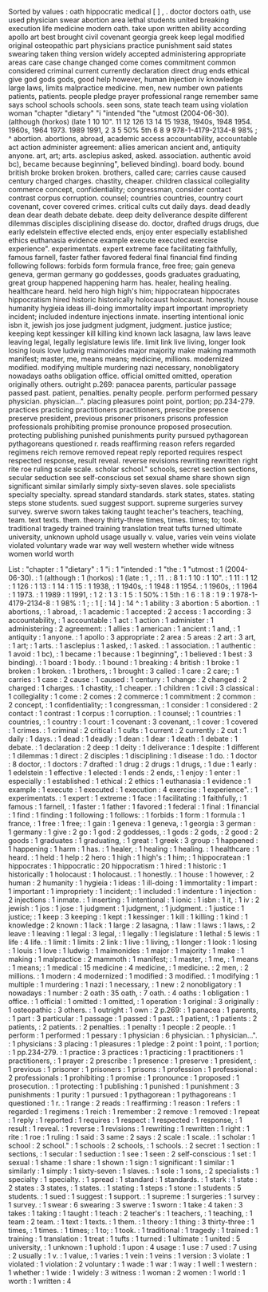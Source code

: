 Sorted by values :
oath hippocratic medical [ ] , . doctor doctors oath, use used physician swear abortion area lethal students united breaking execution life medicine modern oath. take upon written ability according apollo art best brought civil covenant georgia greek keep legal modified original osteopathic part physicians practice punishment said states swearing taken thing version widely accepted administering appropriate areas care case change changed come comes commitment common considered criminal current currently declaration direct drug ends ethical give god gods gods, good help however, human injection iv knowledge large laws, limits malpractice medicine. men, new number own patients patients, patients. people pledge prayer professional range remember same says school schools schools. seen sons, state teach team using violation woman "chapter "dietary" "i "intended "the "utmost (2004-06-30). (although (horkos) (late 1 10 10". 11 12 126 13 14 15 1938, 1940s, 1948 1954. 1960s, 1964 1973. 1989 1991, 2 3 5 50% 5th 6 8 9 978-1-4179-2134-8 98% ; ^ abortion. abortions, abroad, academic access accountability, accountable act action administer agreement: allies american ancient and, antiquity anyone. art, art; arts. asclepius asked, asked. association. authentic avoid bc), became because beginning", believed binding). board body. bound british broke broken broken. brothers, called care; carries cause caused century charged charges. chastity, cheaper. children classical collegiality commerce concept, confidentiality; congressman, consider contact contrast corpus corruption. counsel; countries countries, country court covenant, cover covered crimes. critical cults cut daily days. dead deadly dean dear death debate debate. deep deity deliverance despite different dilemmas disciples disciplining disease do. doctor, drafted drugs drugs, due early edelstein effective elected ends, enjoy enter especially established ethics euthanasia evidence example execute executed exercise experience". experimentats. expert extreme face facilitating faithfully, famous farnell, faster father favored federal final financial find finding following follows: forbids form formula france, free free; gain geneva geneva, german germany go goddesses, goods graduates graduating, great group happened happening harm has. healer, healing healing. healthcare heard. held hero high high's him; hippocratean hippocrates hippocratism hired historic historically holocaust holocaust. honestly. house humanity hygieia ideas ill-doing immortality impart important impropriety incident; included indenture injections inmate. inserting intentional ionic isbn it, jewish jos jose judgment judgment, judgment. justice justice; keeping kept kessinger kill killing kind known lack lasagna, law laws leave leaving legal, legally legislature lewis life. limit link live living, longer look losing louis love ludwig maimonides major majority make making mammoth manifest; master, me, means means; medicine, millions. modernized modified. modifying multiple murdering nazi necessary, nonobligatory nowadays oaths obligation office. official omitted omitted, operation originally others. outright p.269: panacea parents, particular passage passed past. patient, penalties. penalty people. perform performed pessary physician. physician...". placing pleasures point point, portion; pp.234-279. practices practicing practitioners practitioners, prescribe presence preserve president, previous prisoner prisoners prisons profession professionals prohibiting promise pronounce proposed prosecution. protecting publishing punished punishments purity pursued pythagorean pythagoreans questioned r. reads reaffirming reason refers regarded regimens reich remove removed repeat reply reported requires respect respected response, result reveal. reverse revisions rewriting rewritten right rite roe ruling scale scale. scholar school." schools, secret section sections, secular seduction see self-conscious set sexual shame share shown sign significant similar similarly simply sixty-seven slaves. sole specialists specialty specialty. spread standard standards. stark states, states. stating steps stone students. sued suggest support. supreme surgeries survey survey. swerve sworn takes taking taught teacher's teachers, teaching, team. text texts. them. theory thirty-three times, times. times; to; took. traditional tragedy trained training translation treat tufts turned ultimate university, unknown uphold usage usually v. value, varies vein veins violate violated voluntary wade war way well western whether wide witness women world worth 

List :
"chapter : 1
"dietary" : 1
"i : 1
"intended : 1
"the : 1
"utmost : 1
(2004-06-30). : 1
(although : 1
(horkos) : 1
(late : 1
, : 11
. : 8
1 : 1
10 : 1
10". : 1
11 : 1
12 : 1
126 : 1
13 : 1
14 : 1
15 : 1
1938, : 1
1940s, : 1
1948 : 1
1954. : 1
1960s, : 1
1964 : 1
1973. : 1
1989 : 1
1991, : 1
2 : 1
3 : 1
5 : 1
50% : 1
5th : 1
6 : 1
8 : 1
9 : 1
978-1-4179-2134-8 : 1
98% : 1
; : 1
[ : 14
] : 14
^ : 1
ability : 3
abortion : 5
abortion. : 1
abortions, : 1
abroad, : 1
academic : 1
accepted : 2
access : 1
according : 3
accountability, : 1
accountable : 1
act : 1
action : 1
administer : 1
administering : 2
agreement: : 1
allies : 1
american : 1
ancient : 1
and, : 1
antiquity : 1
anyone. : 1
apollo : 3
appropriate : 2
area : 5
areas : 2
art : 3
art, : 1
art; : 1
arts. : 1
asclepius : 1
asked, : 1
asked. : 1
association. : 1
authentic : 1
avoid : 1
bc), : 1
became : 1
because : 1
beginning", : 1
believed : 1
best : 3
binding). : 1
board : 1
body. : 1
bound : 1
breaking : 4
british : 1
broke : 1
broken : 1
broken. : 1
brothers, : 1
brought : 3
called : 1
care : 2
care; : 1
carries : 1
case : 2
cause : 1
caused : 1
century : 1
change : 2
changed : 2
charged : 1
charges. : 1
chastity, : 1
cheaper. : 1
children : 1
civil : 3
classical : 1
collegiality : 1
come : 2
comes : 2
commerce : 1
commitment : 2
common : 2
concept, : 1
confidentiality; : 1
congressman, : 1
consider : 1
considered : 2
contact : 1
contrast : 1
corpus : 1
corruption. : 1
counsel; : 1
countries : 1
countries, : 1
country : 1
court : 1
covenant : 3
covenant, : 1
cover : 1
covered : 1
crimes. : 1
criminal : 2
critical : 1
cults : 1
current : 2
currently : 2
cut : 1
daily : 1
days. : 1
dead : 1
deadly : 1
dean : 1
dear : 1
death : 1
debate : 1
debate. : 1
declaration : 2
deep : 1
deity : 1
deliverance : 1
despite : 1
different : 1
dilemmas : 1
direct : 2
disciples : 1
disciplining : 1
disease : 1
do. : 1
doctor : 8
doctor, : 1
doctors : 7
drafted : 1
drug : 2
drugs : 1
drugs, : 1
due : 1
early : 1
edelstein : 1
effective : 1
elected : 1
ends : 2
ends, : 1
enjoy : 1
enter : 1
especially : 1
established : 1
ethical : 2
ethics : 1
euthanasia : 1
evidence : 1
example : 1
execute : 1
executed : 1
execution : 4
exercise : 1
experience". : 1
experimentats. : 1
expert : 1
extreme : 1
face : 1
facilitating : 1
faithfully, : 1
famous : 1
farnell, : 1
faster : 1
father : 1
favored : 1
federal : 1
final : 1
financial : 1
find : 1
finding : 1
following : 1
follows: : 1
forbids : 1
form : 1
formula : 1
france, : 1
free : 1
free; : 1
gain : 1
geneva : 1
geneva, : 1
georgia : 3
german : 1
germany : 1
give : 2
go : 1
god : 2
goddesses, : 1
gods : 2
gods, : 2
good : 2
goods : 1
graduates : 1
graduating, : 1
great : 1
greek : 3
group : 1
happened : 1
happening : 1
harm : 1
has. : 1
healer, : 1
healing : 1
healing. : 1
healthcare : 1
heard. : 1
held : 1
help : 2
hero : 1
high : 1
high's : 1
him; : 1
hippocratean : 1
hippocrates : 1
hippocratic : 20
hippocratism : 1
hired : 1
historic : 1
historically : 1
holocaust : 1
holocaust. : 1
honestly. : 1
house : 1
however, : 2
human : 2
humanity : 1
hygieia : 1
ideas : 1
ill-doing : 1
immortality : 1
impart : 1
important : 1
impropriety : 1
incident; : 1
included : 1
indenture : 1
injection : 2
injections : 1
inmate. : 1
inserting : 1
intentional : 1
ionic : 1
isbn : 1
it, : 1
iv : 2
jewish : 1
jos : 1
jose : 1
judgment : 1
judgment, : 1
judgment. : 1
justice : 1
justice; : 1
keep : 3
keeping : 1
kept : 1
kessinger : 1
kill : 1
killing : 1
kind : 1
knowledge : 2
known : 1
lack : 1
large : 2
lasagna, : 1
law : 1
laws : 1
laws, : 2
leave : 1
leaving : 1
legal : 3
legal, : 1
legally : 1
legislature : 1
lethal : 5
lewis : 1
life : 4
life. : 1
limit : 1
limits : 2
link : 1
live : 1
living, : 1
longer : 1
look : 1
losing : 1
louis : 1
love : 1
ludwig : 1
maimonides : 1
major : 1
majority : 1
make : 1
making : 1
malpractice : 2
mammoth : 1
manifest; : 1
master, : 1
me, : 1
means : 1
means; : 1
medical : 15
medicine : 4
medicine, : 1
medicine. : 2
men, : 2
millions. : 1
modern : 4
modernized : 1
modified : 3
modified. : 1
modifying : 1
multiple : 1
murdering : 1
nazi : 1
necessary, : 1
new : 2
nonobligatory : 1
nowadays : 1
number : 2
oath : 35
oath, : 7
oath. : 4
oaths : 1
obligation : 1
office. : 1
official : 1
omitted : 1
omitted, : 1
operation : 1
original : 3
originally : 1
osteopathic : 3
others. : 1
outright : 1
own : 2
p.269: : 1
panacea : 1
parents, : 1
part : 3
particular : 1
passage : 1
passed : 1
past. : 1
patient, : 1
patients : 2
patients, : 2
patients. : 2
penalties. : 1
penalty : 1
people : 2
people. : 1
perform : 1
performed : 1
pessary : 1
physician : 6
physician. : 1
physician...". : 1
physicians : 3
placing : 1
pleasures : 1
pledge : 2
point : 1
point, : 1
portion; : 1
pp.234-279. : 1
practice : 3
practices : 1
practicing : 1
practitioners : 1
practitioners, : 1
prayer : 2
prescribe : 1
presence : 1
preserve : 1
president, : 1
previous : 1
prisoner : 1
prisoners : 1
prisons : 1
profession : 1
professional : 2
professionals : 1
prohibiting : 1
promise : 1
pronounce : 1
proposed : 1
prosecution. : 1
protecting : 1
publishing : 1
punished : 1
punishment : 3
punishments : 1
purity : 1
pursued : 1
pythagorean : 1
pythagoreans : 1
questioned : 1
r. : 1
range : 2
reads : 1
reaffirming : 1
reason : 1
refers : 1
regarded : 1
regimens : 1
reich : 1
remember : 2
remove : 1
removed : 1
repeat : 1
reply : 1
reported : 1
requires : 1
respect : 1
respected : 1
response, : 1
result : 1
reveal. : 1
reverse : 1
revisions : 1
rewriting : 1
rewritten : 1
right : 1
rite : 1
roe : 1
ruling : 1
said : 3
same : 2
says : 2
scale : 1
scale. : 1
scholar : 1
school : 2
school." : 1
schools : 2
schools, : 1
schools. : 2
secret : 1
section : 1
sections, : 1
secular : 1
seduction : 1
see : 1
seen : 2
self-conscious : 1
set : 1
sexual : 1
shame : 1
share : 1
shown : 1
sign : 1
significant : 1
similar : 1
similarly : 1
simply : 1
sixty-seven : 1
slaves. : 1
sole : 1
sons, : 2
specialists : 1
specialty : 1
specialty. : 1
spread : 1
standard : 1
standards. : 1
stark : 1
state : 2
states : 3
states, : 1
states. : 1
stating : 1
steps : 1
stone : 1
students : 5
students. : 1
sued : 1
suggest : 1
support. : 1
supreme : 1
surgeries : 1
survey : 1
survey. : 1
swear : 6
swearing : 3
swerve : 1
sworn : 1
take : 4
taken : 3
takes : 1
taking : 1
taught : 1
teach : 2
teacher's : 1
teachers, : 1
teaching, : 1
team : 2
team. : 1
text : 1
texts. : 1
them. : 1
theory : 1
thing : 3
thirty-three : 1
times, : 1
times. : 1
times; : 1
to; : 1
took. : 1
traditional : 1
tragedy : 1
trained : 1
training : 1
translation : 1
treat : 1
tufts : 1
turned : 1
ultimate : 1
united : 5
university, : 1
unknown : 1
uphold : 1
upon : 4
usage : 1
use : 7
used : 7
using : 2
usually : 1
v. : 1
value, : 1
varies : 1
vein : 1
veins : 1
version : 3
violate : 1
violated : 1
violation : 2
voluntary : 1
wade : 1
war : 1
way : 1
well : 1
western : 1
whether : 1
wide : 1
widely : 3
witness : 1
woman : 2
women : 1
world : 1
worth : 1
written : 4
